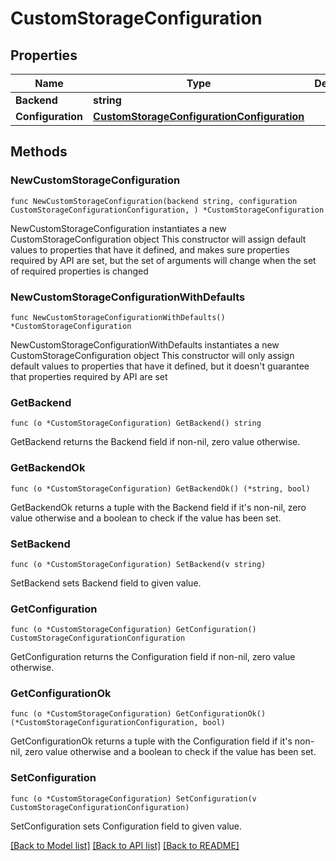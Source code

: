 # CustomStorageConfiguration

## Properties

Name | Type | Description | Notes
------------ | ------------- | ------------- | -------------
**Backend** | **string** |  | 
**Configuration** | [**CustomStorageConfigurationConfiguration**](CustomStorageConfigurationConfiguration.md) |  | 

## Methods

### NewCustomStorageConfiguration

`func NewCustomStorageConfiguration(backend string, configuration CustomStorageConfigurationConfiguration, ) *CustomStorageConfiguration`

NewCustomStorageConfiguration instantiates a new CustomStorageConfiguration object
This constructor will assign default values to properties that have it defined,
and makes sure properties required by API are set, but the set of arguments
will change when the set of required properties is changed

### NewCustomStorageConfigurationWithDefaults

`func NewCustomStorageConfigurationWithDefaults() *CustomStorageConfiguration`

NewCustomStorageConfigurationWithDefaults instantiates a new CustomStorageConfiguration object
This constructor will only assign default values to properties that have it defined,
but it doesn't guarantee that properties required by API are set

### GetBackend

`func (o *CustomStorageConfiguration) GetBackend() string`

GetBackend returns the Backend field if non-nil, zero value otherwise.

### GetBackendOk

`func (o *CustomStorageConfiguration) GetBackendOk() (*string, bool)`

GetBackendOk returns a tuple with the Backend field if it's non-nil, zero value otherwise
and a boolean to check if the value has been set.

### SetBackend

`func (o *CustomStorageConfiguration) SetBackend(v string)`

SetBackend sets Backend field to given value.


### GetConfiguration

`func (o *CustomStorageConfiguration) GetConfiguration() CustomStorageConfigurationConfiguration`

GetConfiguration returns the Configuration field if non-nil, zero value otherwise.

### GetConfigurationOk

`func (o *CustomStorageConfiguration) GetConfigurationOk() (*CustomStorageConfigurationConfiguration, bool)`

GetConfigurationOk returns a tuple with the Configuration field if it's non-nil, zero value otherwise
and a boolean to check if the value has been set.

### SetConfiguration

`func (o *CustomStorageConfiguration) SetConfiguration(v CustomStorageConfigurationConfiguration)`

SetConfiguration sets Configuration field to given value.



[[Back to Model list]](../README.md#documentation-for-models) [[Back to API list]](../README.md#documentation-for-api-endpoints) [[Back to README]](../README.md)


